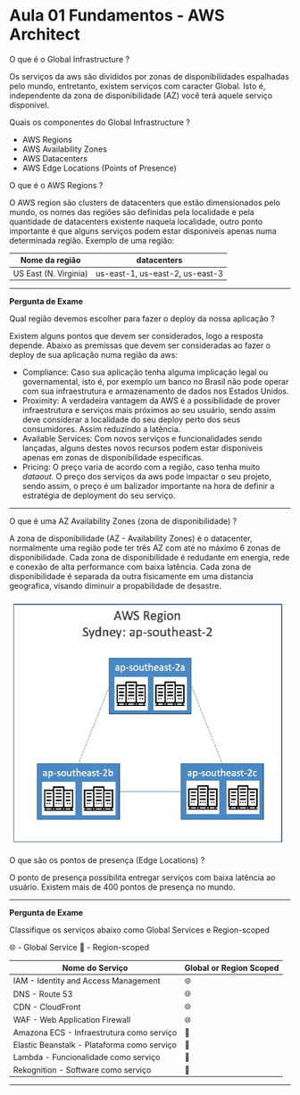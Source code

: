 # Aula 01 Fundamentos - AWS Architect 

O que é o Global Infrastructure ? 

Os serviços da aws são divididos por zonas de disponibilidades espalhadas pelo mundo, entretanto, existem serviços com caracter Global. Isto é, independente da zona de disponibilidade (AZ) você terá aquele serviço disponivel. 

Quais os componentes do Global Infrastructure ? 

* AWS Regions
* AWS Availability Zones
* AWS Datacenters
* AWS Edge Locations (Points of Presence)

O que é o AWS Regions ? 

O AWS region são clusters de datacenters que estão dimensionados pelo mundo, os nomes das regiões são definidas pela localidade e pela quantidade de datacenters existente naquela localidade, outro ponto importante é que alguns serviços podem estar disponiveis apenas numa determinada região. Exemplo de uma região: 

|Nome da região| datacenters | 
|--------------|-------------|
|US East (N. Virginia)| us-east-1, us-east-2, us-east-3| 

---
**Pergunta de Exame**

Qual região devemos escolher para fazer o deploy da nossa aplicação ?

Existem alguns pontos que devem ser considerados, logo a resposta depende. Abaixo as premissas que devem ser consideradas ao fazer o deploy de sua aplicação numa região da aws: 
 *  Compliance: Caso sua aplicação tenha alguma implicação legal ou governamental, isto é, por exemplo um banco no Brasil não pode operar com sua infraestrutura e armazenamento de dados nos Estados Unidos. 
 * Proximity: A verdadeira vantagem da AWS é a possibilidade de prover infraestrutura e serviços mais próximos ao seu usuário, sendo assim deve considerar a localidade do seu deploy perto dos seus consumidores. Assim reduzindo a latência.
 * Available Services: Com novos serviços e funcionalidades sendo lançadas, alguns destes novos recursos podem estar disponiveis apenas em zonas de disponibilidade especificas.
 * Pricing: O preço varia de acordo com a região, caso tenha muito *dataout*. O preço dos serviços da aws pode impactar o seu projeto, sendo assim, o preço é um balizador importante na hora de definir a estratégia de deployment do seu serviço.
---

O que é uma AZ Availability Zones (zona de disponibilidade) ?
 
A zona de disponibilidade (AZ - Availability Zones) é o datacenter, normalmente uma região pode ter três AZ com até no máximo 6 zonas de disponibilidade. Cada zona de disponibilidade é redudante em energia, rede e conexão de alta performance com baixa latência. Cada zona de disponibilidade é separada da outra fisicamente em uma distancia geografica, visando diminuir a propabilidade de desastre. 

![aws region](/assets/aula01/aws_regions_az.png)

O que são os pontos de presença (Edge Locations) ?

O ponto de presença possibilita entregar serviços com baixa latência ao usuário. Existem mais de 400 pontos de presença no mundo. 

---
**Pergunta de Exame**

Classifique os serviços abaixo como Global Services e Region-scoped 

:globe_with_meridians: - Global Service
:round_pushpin: - Region-scoped 

|Nome do Serviço | Global or Region Scoped | 
|----------------|--------------------|
|IAM - Identity and Access Management | :globe_with_meridians: |
|DNS - Route 53 | :globe_with_meridians: |
|CDN - CloudFront | :globe_with_meridians: | 
|WAF - Web Application Firewall | :globe_with_meridians: | 
|Amazona ECS - Infraestrutura como serviço | :round_pushpin: |
|Elastic Beanstalk - Plataforma como serviço | :round_pushpin: |
|Lambda - Funcionalidade como serviço |:round_pushpin:  |
|Rekognition - Software como serviço |:round_pushpin: |

---

